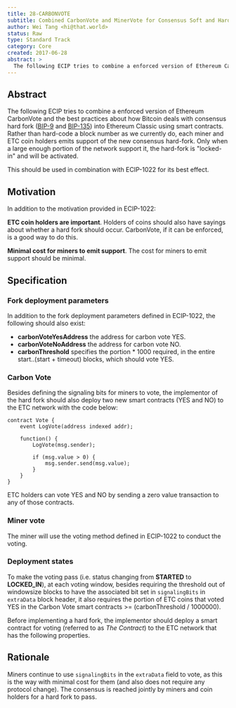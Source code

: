 ```yaml
---
title: 28-CARBONVOTE
subtitle: Combined CarbonVote and MinerVote for Consensus Soft and Hard Forks
author: Wei Tang <hi@that.world>
status: Raw
type: Standard Track
category: Core
created: 2017-06-28
abstract: >
  The following ECIP tries to combine a enforced version of Ethereum CarbonVote and the best practices about how Bitcoin deals with consensus hard fork into Ethereum Classic using smart contracts.
---
```


## Abstract

The following ECIP tries to combine a enforced version of Ethereum CarbonVote and the best practices about how Bitcoin deals with consensus hard fork ([BIP-9](https://github.com/bitcoin/bips/blob/master/bip-0009.mediawiki) and [BIP-135](https://github.com/bitcoin/bips/blob/master/bip-0135.mediawiki)) into Ethereum Classic using smart contracts. Rather than hard-code a block number as we currently do, each miner and ETC coin holders emits support of the new consensus hard-fork. Only when a large enough portion of the network support it, the hard-fork is "locked-in" and will be activated.

This should be used in combination with ECIP-1022 for its best effect.

## Motivation

In addition to the motivation provided in ECIP-1022:

**ETC coin holders are important**. Holders of coins should also have sayings about whether a hard fork should occur. CarbonVote, if it can be enforced, is a good way to do this.

**Minimal cost for miners to emit support**. The cost for miners to emit support should be minimal.

## Specification

### Fork deployment parameters

In addition to the fork deployment parameters defined in ECIP-1022, the following should also exist:

* **carbonVoteYesAddress** the address for carbon vote YES.
* **carbonVoteNoAddress** the address for carbon vote NO.
* **carbonThreshold** specifies the portion * 1000 required, in the entire start..(start + timeout) blocks, which should vote YES.

### Carbon Vote

Besides defining the signaling bits for miners to vote, the implementor of the hard fork should also deploy two new smart contracts (YES and NO) to the ETC network with the code below:

```
contract Vote {
    event LogVote(address indexed addr);

    function() {    
        LogVote(msg.sender);

        if (msg.value > 0) {
            msg.sender.send(msg.value);
        }
    }
}
```

ETC holders can vote YES and NO by sending a zero value transaction to any of those contracts.

### Miner vote

The miner will use the voting method defined in ECIP-1022 to conduct the voting.

### Deployment states

To make the voting pass (i.e. status changing from **STARTED** to **LOCKED_IN**), at each voting window, besides requiring the threshold out of windowsize blocks to have the associated bit set in `signalingBits` in `extraData` block header, it also requires the portion of ETC coins that voted YES in the Carbon Vote smart contracts >= (carbonThreshold / 1000000).

Before implementing a hard fork, the implementor should deploy a smart contract for voting (referred to as *The Contract*) to the ETC network that has the following properties.

## Rationale

Miners continue to use `signalingBits` in the `extraData` field to vote, as this is the way with minimal cost for them (and also does not require any protocol change). The consensus is reached jointly by miners and coin holders for a hard fork to pass.
